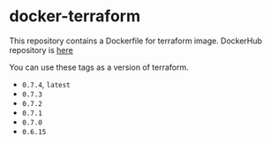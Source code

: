 # docker-terraform

This repository contains a Dockerfile for terraform image.
DockerHub repository is [here](https://hub.docker.com/r/shufo/terraform/)

You can use these tags as a version of terraform.

- `0.7.4`, `latest`
- `0.7.3`
- `0.7.2`
- `0.7.1`
- `0.7.0`
- `0.6.15`
